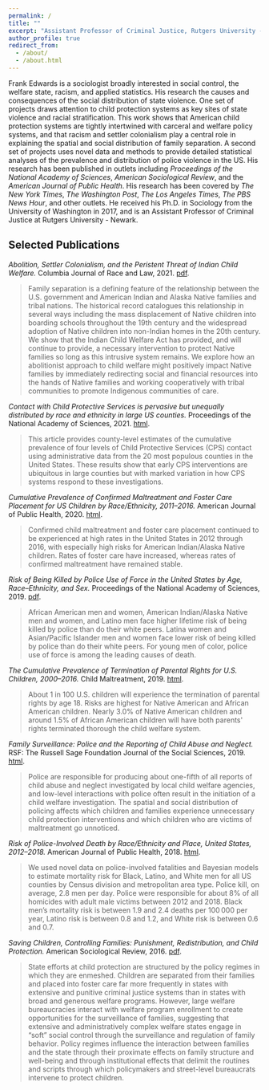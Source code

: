 ```yaml
---
permalink: /
title: ""
excerpt: "Assistant Professor of Criminal Justice, Rutgers University - Newark"
author_profile: true
redirect_from: 
  - /about/
  - /about.html
---
```


<!-- For altmetric and dimensions badges -->
<script type='text/javascript' src='https://d1bxh8uas1mnw7.cloudfront.net/assets/embed.js'></script>

<!-- begin intro -->
Frank Edwards is a sociologist broadly interested in social control, the welfare state, racism, and applied statistics. His research the causes and consequences of the social distribution of state violence. One set of projects draws attention to child protection systems as key sites of state violence and racial stratification. This work shows that American child protection systems are tightly intertwined with carceral and welfare policy systems, and that racism and settler colonialism play a central role in explaining the spatial and social distribution of family separation. A second set of projects uses novel data and methods to provide detailed statistical analyses of the prevalence and distribution of police violence in the US. His research has been published in outlets including *Proceedings of the National Academy of Sciences*, *American Sociological Review*, and the *American Journal of Public Health*. His research has been covered by *The New York Times*, *The Washington Post*, *The Los Angeles Times*, *The PBS News Hour*, and other outlets. He received his Ph.D. in Sociology from the University of Washington in 2017, and is an Assistant Professor of Criminal Justice at Rutgers University - Newark.

## Selected Publications

*Abolition, Settler Colonialism, and the Peristent Threat of Indian Child Welfare.* Columbia Journal of Race and Law, 2021. [pdf](https://journals.library.columbia.edu/index.php/cjrl/article/view/8744/4501).<!--  <span data-badge-popover="right" data-badge-type="2" data-doi="10.52214/cjrl.v11i3.8744" class="altmetric-embed" style ="display: inline-block"></span> -->

> Family separation is a defining feature of the relationship between the U.S. government and American Indian and Alaska Native families and tribal nations. The historical record catalogues this relationship in several ways including the mass displacement of Native children into boarding schools throughout the 19th century and the widespread adoption of Native children into non-Indian homes in the 20th century. We show that the Indian Child Welfare Act has provided, and will continue to provide, a necessary intervention to protect Native families so long as this intrusive system remains. We explore how an abolitionist approach to child welfare might positively impact Native families by immediately redirecting social and financial resources into the hands of Native families and working cooperatively with tribal communities to promote Indigenous communities of care.

*Contact with Child Protective Services is pervasive but unequally distributed by race and ethnicity in large US counties.* Proceedings of the National Academy of Sciences, 2021. [html](https://www.pnas.org/content/118/30/e2106272118). <span data-badge-popover="right" data-badge-type="2" data-doi="10.1073/pnas.2106272118" class="altmetric-embed" style ="display: inline-block"></span>

> This article provides county-level estimates of the cumulative prevalence of four levels of Child Protective Services (CPS) contact using administrative data from the 20 most populous counties in the United States. These results show that early CPS interventions are ubiquitous in large counties but with marked variation in how CPS systems respond to these investigations. 

*Cumulative Prevalence of Confirmed Maltreatment and Foster Care Placement for US Children by Race/Ethnicity, 2011–2016.* American Journal of Public Health, 2020. [html](https://ajph.aphapublications.org/doi/10.2105/AJPH.2019.305554). 
<span data-badge-popover="right" data-badge-type="2" data-doi="10.2105/AJPH.2019.305554" class="altmetric-embed" style ="display: inline-block"></span> 

> Confirmed child maltreatment and foster care placement continued to be experienced at high rates in the United States in 2012 through 2016, with especially high risks for American Indian/Alaska Native children. Rates of foster care have increased, whereas rates of confirmed maltreatment have remained stable.

*Risk of Being Killed by Police Use of Force in the United States by Age, Race–Ethnicity, and Sex.* Proceedings of the National Academy of Sciences, 2019. [pdf](https://osf.io/preprints/socarxiv/kw9cu/). 
<span data-badge-popover="right" data-badge-type="2" data-doi="10.1073/pnas.1821204116" class="altmetric-embed" style ="display: inline-block"></span> 

>African American men and women, American Indian/Alaska Native men and women, and Latino men face higher lifetime risk of being killed by police than do their white peers. Latina women and Asian/Pacific Islander men and women face lower risk of being killed by police than do their white peers. For young men of color, police use of force is among the leading causes of death.

*The Cumulative Prevalence of Termination of Parental Rights for U.S. Children, 2000–2016.* Child Maltreatment, 2019. [html](https://doi.org/10.1177/1077559519848499). 
<span data-badge-popover="right" data-badge-type="2" data-doi="10.1177/1077559519848499" class="altmetric-embed" style ="display: inline-block"></span>  

>About 1 in 100 U.S. children will experience the termination of parental rights by age 18. Risks are highest for Native American and African American children. Nearly 3.0% of Native American children and around 1.5% of African American children will have both parents' rights terminated thorough the child welfare system. 

*Family Surveillance: Police and the Reporting of Child Abuse and Neglect.* RSF: The Russell Sage Foundation Journal of the Social Sciences, 2019. [html](https://www.rsfjournal.org/content/5/1/50). 
<span data-badge-popover="right" data-badge-type="2" data-doi="10.7758/RSF.2019.5.1.03
" class="altmetric-embed" style ="display: inline-block"></span>  

>Police are responsible for producing about one-fifth of all reports of child abuse and neglect investigated by local child welfare agencies, and low-level interactions with police often result in the initiation of a child welfare investigation. The spatial and social distribution of policing affects which children and families experience unnecessary child protection interventions and which children who are victims of maltreatment go unnoticed.

*Risk of Police-Involved Death by Race/Ethnicity and Place, United States, 2012–2018.* American Journal of Public Health, 2018. [html](https://ajph.aphapublications.org/doi/10.2105/AJPH.2018.304559). 
<span data-badge-popover="right" data-badge-type="2" data-doi="10.2105/AJPH.2018.304559" class="altmetric-embed" style ="display: inline-block"></span>  

> We used novel data on police-involved fatalities and Bayesian models to estimate mortality risk for Black, Latino, and White men for all US counties by Census division and metropolitan area type. Police kill, on average, 2.8 men per day. Police were responsible for about 8% of all homicides with adult male victims between 2012 and 2018. Black men’s mortality risk is between 1.9 and 2.4 deaths per 100 000 per year, Latino risk is between 0.8 and 1.2, and White risk is between 0.6 and 0.7.

*Saving Children, Controlling Families: Punishment, Redistribution, and Child Protection.* American Sociological Review, 2016. [pdf](https://osf.io/preprints/socarxiv/47u29/). 
<span data-badge-popover="right" data-badge-type="2" data-doi="10.1177/0003122416638652" class="altmetric-embed" style ="display: inline-block"></span>  

>State efforts at child protection are structured by the policy regimes in which they are enmeshed. Children are separated from their families and placed into foster care far more frequently in states with extensive and punitive criminal justice systems than in states with broad and generous welfare programs. However, large welfare bureaucracies interact with welfare program enrollment to create opportunities for the surveillance of families, suggesting that extensive and administratively complex welfare states engage in “soft” social control through the surveillance and regulation of family behavior. Policy regimes influence the interaction between families and the state through their proximate effects on family structure and well-being and through institutional effects that delimit the routines and scripts through which policymakers and street-level bureaucrats intervene to protect children.



